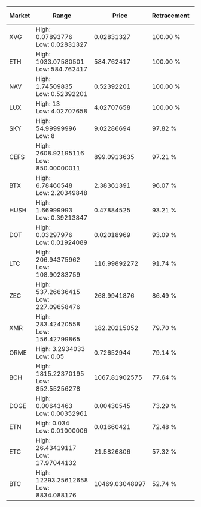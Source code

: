 | Market | Range | Price| Retracement | Doubles to 50% |
| --- | --- | --- | --- | --- |
| XVG | High: 0.07893776<br />Low: 0.02831327 | 0.02831327 | 100.00 % | 1.89 |
| ETH | High: 1033.07580501<br />Low: 584.762417 | 584.762417 | 100.00 % | 1.38 |
| NAV | High: 1.74509835<br />Low: 0.52392201 | 0.52392201 | 100.00 % | 2.17 |
| LUX | High: 13<br />Low: 4.02707658 | 4.02707658 | 100.00 % | 2.11 |
| SKY | High: 54.99999996<br />Low: 8 | 9.02286694 | 97.82 % | 3.49 |
| CEFS | High: 2608.92195116<br />Low: 850.00000011 | 899.0913635 | 97.21 % | 1.92 |
| BTX | High: 6.78460548<br />Low: 2.20349848 | 2.38361391 | 96.07 % | 1.89 |
| HUSH | High: 1.66999993<br />Low: 0.39213847 | 0.47884525 | 93.21 % | 2.15 |
| DOT | High: 0.03297976<br />Low: 0.01924089 | 0.02018969 | 93.09 % | 1.29 |
| LTC | High: 206.94375962<br />Low: 108.90283759 | 116.99892272 | 91.74 % | 1.35 |
| ZEC | High: 537.26636415<br />Low: 227.09658476 | 268.9941876 | 86.49 % | 1.42 |
| XMR | High: 283.42420558<br />Low: 156.42799865 | 182.20215052 | 79.70 % | 1.21 |
| ORME | High: 3.2934033<br />Low: 0.05 | 0.72652944 | 79.14 % | 2.30 |
| BCH | High: 1815.22370195<br />Low: 852.55256278 | 1067.81902575 | 77.64 % | 1.25 |
| DOGE | High: 0.00643463<br />Low: 0.00352961 | 0.00430545 | 73.29 % | 1.16 |
| ETN | High: 0.034<br />Low: 0.01000006 | 0.01660421 | 72.48 % | 1.32 |
| ETC | High: 26.43419117<br />Low: 17.97044132 | 21.5826806 | 57.32 % | 1.03 |
| BTC | High: 12293.25612658<br />Low: 8834.088176 | 10469.03048997 | 52.74 % | 1.01 |
